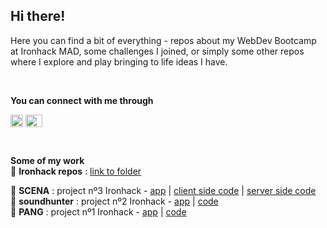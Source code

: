 ## Hi there! 

Here you can find a bit of everything - repos about my WebDev Bootcamp at Ironhack MAD, some challenges I joined, or simply some other repos where I explore and play bringing to life ideas I have.

<br>

**You can connect with me through**

<a href="https://www.linkedin.com/in/clara-pardo/" target="blank"><img align="center" src="https://res.cloudinary.com/clarapardo/image/upload/v1653812043/38669_mmos0y.png" alt="LinkedIn" height="20" width="20" /></a>
<a href="mailto:cpardonistal@gmail.com" target="blank"><img align="center" src="https://res.cloudinary.com/clarapardo/image/upload/v1653814272/bb18bdbbef437b2d50518db5a8292c94_fqq50c.png" alt="E-amil" height="20" width="27" /></a>

<br>

**Some of my work**  
🔸 **Ironhack repos** : [link to folder](https://github.com/clarapardo-ironhack)

🔹 **SCENA** : project nº3 Ironhack - [app](####) | [client side code](https://github.com/clarapardo-ironhack/scena_client2) | [server side code](https://github.com/wablopilson/SCENA_server)  
🔹 **soundhunter** : project nº2 Ironhack - [app](https://soundhunter.herokuapp.com/) | [code](https://github.com/clarapardo-ironhack/soundhunter-byJC)  
🔹 **PANG** : project nº1 Ironhack - [app](https://clarapardo-ironhack.github.io/PANG-byHC/) | [code](https://github.com/clarapardo-ironhack/PANG-byHC)  

